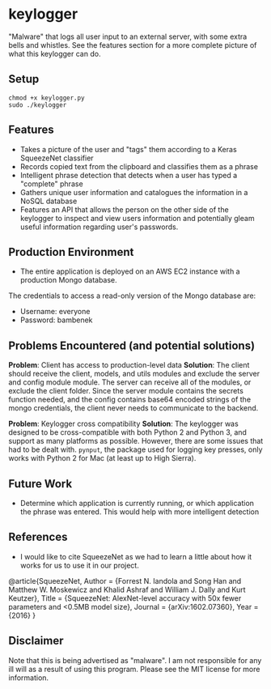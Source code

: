 # keylogger

"Malware" that logs all user input to an external server, with some extra bells and whistles. See the features section for a more complete picture of what this keylogger can do.

## Setup

```
chmod +x keylogger.py
sudo ./keylogger
```

## Features

- Takes a picture of the user and "tags" them according to a Keras SqueezeNet classifier
- Records copied text from the clipboard and classifies them as a phrase
- Intelligent phrase detection that detects when a user has typed a "complete" phrase
- Gathers unique user information and catalogues the information in a NoSQL database
- Features an API that allows the person on the other side of the keylogger to inspect and view users information and potentially gleam useful information regarding user's passwords.

## Production Environment

- The entire application is deployed on an AWS EC2 instance with a production Mongo database.

The credentials to access a read-only version of the Mongo database are:
- Username: everyone
- Password: bambenek

## Problems Encountered (and potential solutions)

**Problem**: Client has access to production-level data
**Solution**: The client should receive the client, models, and utils modules and exclude the server and config module module. The server can receive all of the modules, or exclude the client folder. Since the server module contains the secrets function needed, and the config contains base64 encoded strings of the mongo credentials, the client never needs to communicate to the backend.

**Problem**: Keylogger cross compatibility
**Solution**: The keylogger was designed to be cross-compatible with both Python 2 and Python 3, and support as many platforms as possible. However, there are some issues that had to be dealt with. `pynput`, the package used for logging key presses, only works with Python 2 for Mac (at least up to High Sierra).

## Future Work

- Determine which application is currently running, or which application the phrase was entered. This would help with more intelligent detection

## References

- I would like to cite SqueezeNet as we had to learn a little about how it works for us to use it in our project.

@article{SqueezeNet,
    Author = {Forrest N. Iandola and Song Han and Matthew W. Moskewicz and Khalid Ashraf and William J. Dally and Kurt Keutzer},
    Title = {SqueezeNet: AlexNet-level accuracy with 50x fewer parameters and $<$0.5MB model size},
    Journal = {arXiv:1602.07360},
    Year = {2016}
}

## Disclaimer

Note that this is being advertised as "malware". I am not responsible for any ill will as a result of using this program. Please see the MIT license for more information.
